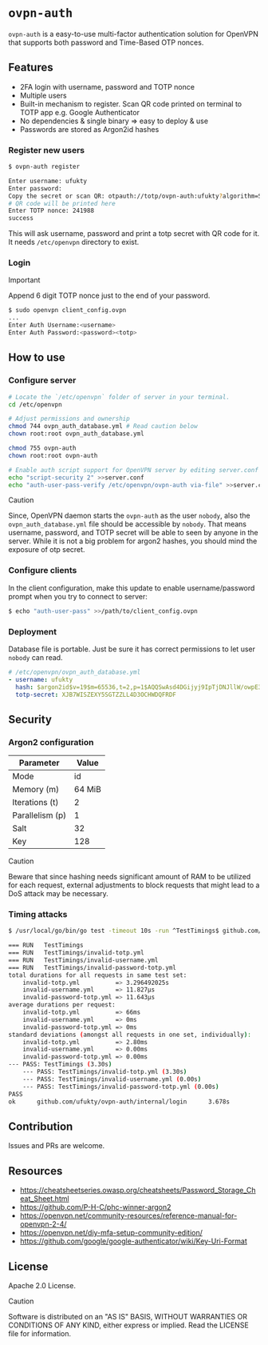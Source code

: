 # `ovpn-auth`

`ovpn-auth` is a easy-to-use multi-factor authentication solution for OpenVPN that supports both password and Time-Based OTP nonces.

## Features

- 2FA login with username, password and TOTP nonce
- Multiple users
- Built-in mechanism to register. Scan QR code printed on terminal to TOTP app e.g. Google Authenticator
- No dependencies & single binary => easy to deploy & use
- Passwords are stored as Argon2id hashes

### Register new users

```sh
$ ovpn-auth register

Enter username: ufukty
Enter password:
Copy the secret or scan QR: otpauth://totp/ovpn-auth:ufukty?algorithm=SHA1&digits=6&issuer=ovpn-auth&period=30&secret=V72ILSVNVZ2FMGMJKI5UPC64XXFGPJXK
# QR code will be printed here
Enter TOTP nonce: 241988
success
```

This will ask username, password and print a totp secret with QR code for it. It needs `/etc/openvpn` directory to exist.

### Login

> [!IMPORTANT]
> Append 6 digit TOTP nonce just to the end of your password.

```sh
$ sudo openvpn client_config.ovpn
...
Enter Auth Username:<username>
Enter Auth Password:<password><totp>
```

## How to use

### Configure server

```sh
# Locate the `/etc/openvpn` folder of server in your terminal.
cd /etc/openvpn

# Adjust permissions and ownership
chmod 744 ovpn_auth_database.yml # Read caution below
chown root:root ovpn_auth_database.yml

chmod 755 ovpn-auth
chown root:root ovpn-auth

# Enable auth script support for OpenVPN server by editing server.conf file in the server.
echo "script-security 2" >>server.conf
echo "auth-user-pass-verify /etc/openvpn/ovpn-auth via-file" >>server.conf
```

> [!CAUTION]
> Since, OpenVPN daemon starts the `ovpn-auth` as the user `nobody`, also the `ovpn_auth_database.yml` file should be accessible by `nobody`. That means username, password, and TOTP secret will be able to seen by anyone in the server. While it is not a big problem for argon2 hashes, you should mind the exposure of otp secret.

### Configure clients

In the client configuration, make this update to enable username/password prompt when you try to connect to server:

```sh
$ echo "auth-user-pass" >>/path/to/client_config.ovpn
```

### Deployment

Database file is portable. Just be sure it has correct permissions to let user `nobody` can read.

```yml
# /etc/openvpn/ovpn_auth_database.yml
- username: ufukty
  hash: $argon2id$v=19$m=65536,t=2,p=1$AQQSwAsd4DGijyj9IpTjDNJllW/owpE3C6toqtruBxs$ZDnWhrpxzB34GInI9cjAf18ddE0LaMFiPCZXbYBnUzPE7khDJLBvLgHh/P7k39j5RDwKhThwBZvyEx5hnmO43nOS694zB/w5N96zQm0MPmagVPJXCV519f1wAd0EgqxEsi77iGLptIw/FdriWuBfKpO+3ygG81tL7rJS6k6kcMQ
  totp-secret: XJB7WISZEXY5SGTZZLL4D3OCHWDQFRDF
```

## Security

### Argon2 configuration

| Parameter       | Value  |
| --------------- | ------ |
| Mode            | id     |
| Memory (m)      | 64 MiB |
| Iterations (t)  | 2      |
| Parallelism (p) | 1      |
| Salt            | 32     |
| Key             | 128    |

> [!CAUTION]
> Beware that since hashing needs significant amount of RAM to be utilized for each request, external adjustments to block requests that might lead to a DoS attack may be necessary.

### Timing attacks

```sh
$ /usr/local/go/bin/go test -timeout 10s -run ^TestTimings$ github.com/ufukty/ovpn-auth/internal/login -v -count=1

=== RUN   TestTimings
=== RUN   TestTimings/invalid-totp.yml
=== RUN   TestTimings/invalid-username.yml
=== RUN   TestTimings/invalid-password-totp.yml
total durations for all requests in same test set:
    invalid-totp.yml          => 3.296492025s
    invalid-username.yml      => 11.827µs
    invalid-password-totp.yml => 11.643µs
average durations per request:
    invalid-totp.yml          => 66ms
    invalid-username.yml      => 0ms
    invalid-password-totp.yml => 0ms
standard deviations (amongst all requests in one set, individually):
    invalid-totp.yml          => 2.80ms
    invalid-username.yml      => 0.00ms
    invalid-password-totp.yml => 0.00ms
--- PASS: TestTimings (3.30s)
    --- PASS: TestTimings/invalid-totp.yml (3.30s)
    --- PASS: TestTimings/invalid-username.yml (0.00s)
    --- PASS: TestTimings/invalid-password-totp.yml (0.00s)
PASS
ok      github.com/ufukty/ovpn-auth/internal/login      3.678s
```

## Contribution

Issues and PRs are welcome.

## Resources

- https://cheatsheetseries.owasp.org/cheatsheets/Password_Storage_Cheat_Sheet.html
- https://github.com/P-H-C/phc-winner-argon2
- https://openvpn.net/community-resources/reference-manual-for-openvpn-2-4/
- https://openvpn.net/diy-mfa-setup-community-edition/
- https://github.com/google/google-authenticator/wiki/Key-Uri-Format

## License

Apache 2.0 License.

> [!CAUTION]
> Software is distributed on an "AS IS" BASIS, WITHOUT WARRANTIES OR CONDITIONS OF ANY KIND, either express or implied.
> Read the LICENSE file for information.
